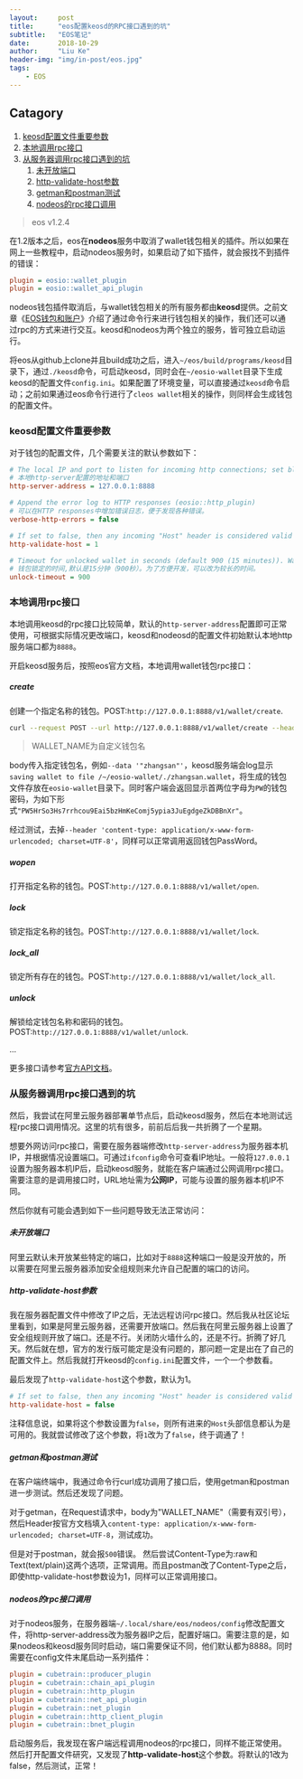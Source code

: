 ```yaml
---
layout:     post
title:      "eos配置keosd的RPC接口遇到的坑"
subtitle:   "EOS笔记"
date:       2018-10-29
author:     "Liu Ke"
header-img: "img/in-post/eos.jpg"
tags:
    - EOS
---
```




## Catagory

1. [keosd配置文件重要参数](#keosd配置文件重要参数)
2. [本地调用rpc接口](#本地调用rpc接口)
3. [从服务器调用rpc接口遇到的坑](#从服务器调用rpc接口遇到的坑)
	1. [未开放端口](#未开放端口)
	2. [http-validate-host参数](#http-validate-host参数)
	3. [getman和postman测试](#getman和postman测试)
	4. [nodeos的rpc接口调用](#nodeos的rpc接口调用)



> eos v1.2.4

在1.2版本之后，eos在**nodeos**服务中取消了wallet钱包相关的插件。所以如果在网上一些教程中，启动nodeos服务时，如果启动了如下插件，就会报找不到插件的错误：

```ini
plugin = eosio::wallet_plugin
plugin = eosio::wallet_api_plugin
```

nodeos钱包插件取消后，与wallet钱包相关的所有服务都由**keosd**提供。之前文章《[EOS钱包和账户](http://keliu.me/2018/09/20/eosWallet/)》介绍了通过命令行来进行钱包相关的操作，我们还可以通过rpc的方式来进行交互。keosd和nodeos为两个独立的服务，皆可独立启动运行。

将eos从github上clone并且build成功之后，进入`~/eos/build/programs/keosd`目录下，通过`./keosd`命令，可启动keosd，同时会在`~/eosio-wallet`目录下生成keosd的配置文件`config.ini`。如果配置了环境变量，可以直接通过`keosd`命令启动；之前如果通过eos命令行进行了`cleos wallet`相关的操作，则同样会生成钱包的配置文件。

### keosd配置文件重要参数

对于钱包的配置文件，几个需要关注的默认参数如下：

```ini
# The local IP and port to listen for incoming http connections; set blank to disable. (eosio::http_plugin)
# 本地http-server配置的地址和端口
http-server-address = 127.0.0.1:8888

# Append the error log to HTTP responses (eosio::http_plugin)
# 可以在HTTP responses中增加错误日志，便于发现各种错误。
verbose-http-errors = false

# If set to false, then any incoming "Host" header is considered valid (eosio::http_plugin)
http-validate-host = 1

# Timeout for unlocked wallet in seconds (default 900 (15 minutes)). Wallets will automatically lock after specified number of seconds of inactivity. Activity is defined as any wallet command e.g. list-wallets. (eosio::wallet_plugin)
# 钱包锁定的时间,默认是15分钟（900秒）。为了方便开发，可以改为较长的时间。
unlock-timeout = 900
```

### 本地调用rpc接口

本地调用keosd的rpc接口比较简单，默认的`http-server-address`配置即可正常使用，可根据实际情况更改端口，keosd和nodeosd的配置文件初始默认本地http服务端口都为`8888`。

开启keosd服务后，按照eos官方文档，本地调用wallet钱包rpc接口：

##### create

创建一个指定名称的钱包。POST:`http://127.0.0.1:8888/v1/wallet/create`.

```sh
curl --request POST --url http://127.0.0.1:8888/v1/wallet/create --header 'content-type: application/x-www-form-urlencoded; charset=UTF-8' --data '"WALLET_NAME"'
```

> WALLET_NAME为自定义钱包名

body传入指定钱包名，例如`--data '"zhangsan"'`，keosd服务端会log显示`saving wallet to file /~/eosio-wallet/./zhangsan.wallet`，将生成的钱包文件存放在`eosio-wallet`目录下。同时客户端会返回显示首两位字母为`PW`的钱包密码，为如下形式`"PW5HrSo3Hs7rrhcou9Eai5bzHmKeComj5ypia3JuEgdgeZkDBBnXr"`。

经过测试，去掉`--header 'content-type: application/x-www-form-urlencoded; charset=UTF-8'`，同样可以正常调用返回钱包PassWord。

##### wopen

打开指定名称的钱包。POST:`http://127.0.0.1:8888/v1/wallet/open`.

##### lock

锁定指定名称的钱包。POST:`http://127.0.0.1:8888/v1/wallet/lock`.

##### lock_all

锁定所有存在的钱包。POST:`http://127.0.0.1:8888/v1/wallet/lock_all`.

##### unlock

解锁给定钱包名称和密码的钱包。POST:`http://127.0.0.1:8888/v1/wallet/unlock`.

...

更多接口请参考[官方API文档](https://developers.eos.io/keosd/v1.3.0/reference)。

### 从服务器调用rpc接口遇到的坑

然后，我尝试在阿里云服务器部署单节点后，启动keosd服务，然后在本地测试远程rpc接口调用情况。这里的坑有很多，前前后后我一共折腾了一个星期。

想要外网访问rpc接口，需要在服务器端修改`http-server-address`为服务器本机IP，并根据情况设置端口。可通过`ifconfig`命令可查看IP地址。一般将`127.0.0.1`设置为服务器本机IP后，启动keosd服务，就能在客户端通过公网调用rpc接口。需要注意的是调用接口时，URL地址需为**公网IP**，可能与设置的服务器本机IP不同。

然后你就有可能会遇到如下一些问题导致无法正常访问：

##### 未开放端口

阿里云默认未开放某些特定的端口，比如对于`8888`这种端口一般是没开放的，所以需要在阿里云服务器添加安全组规则来允许自己配置的端口的访问。

##### http-validate-host参数

我在服务器配置文件中修改了IP之后，无法远程访问rpc接口。然后我从社区论坛里看到，如果是阿里云服务器，还需要开放端口。然后我在阿里云服务器上设置了安全组规则开放了端口。还是不行。关闭防火墙什么的，还是不行。折腾了好几天。然后就在想，官方的发行版可能定是没有问题的，那问题一定是出在了自己的配置文件上。然后我就打开keosd的`config.ini`配置文件，一个一个参数看。

最后发现了`http-validate-host`这个参数，默认为1。

```ini
# If set to false, then any incoming "Host" header is considered valid (eosio::http_plugin)
http-validate-host = false
```

注释信息说，如果将这个参数设置为`false`，则所有进来的`Host`头部信息都认为是可用的。我就尝试修改了这个参数，将`1`改为了`false`，终于调通了！

##### getman和postman测试

在客户端终端中，我通过命令行curl成功调用了接口后，使用getman和postman进一步测试。然后还发现了问题。

对于getman，在Request请求中，body为"WALLET_NAME"（需要有双引号），然后Header按官方文档填入`content-type: application/x-www-form-urlencoded; charset=UTF-8`，测试成功。

但是对于postman，就会报`500`错误。 然后尝试Content-Type为:raw和Text(text/plain)这两个选项，正常调用。而且postman改了Content-Type之后，即使http-validate-host参数设为1，同样可以正常调用接口。

##### nodeos的rpc接口调用

对于nodeos服务，在服务器端`~/.local/share/eos/nodeos/config`修改配置文件，将http-server-address改为服务器IP之后，配置好端口。需要注意的是，如果nodeos和keosd服务同时启动，端口需要保证不同，他们默认都为8888。同时需要在config文件末尾启动一系列插件：

```ini
plugin = cubetrain::producer_plugin
plugin = cubetrain::chain_api_plugin
plugin = cubetrain::http_plugin
plugin = cubetrain::net_api_plugin
plugin = cubetrain::net_plugin
plugin = cubetrain::http_client_plugin
plugin = cubetrain::bnet_plugin
```

启动服务后，我发现在客户端远程调用nodeos的rpc接口，同样不能正常使用。然后打开配置文件研究，又发现了**http-validate-host**这个参数。将默认的1改为false，然后测试，正常！


